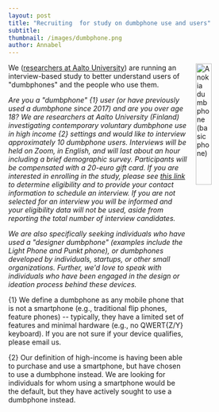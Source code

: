 ```yaml
---
layout: post
title: "Recruiting  for study on dumbphone use and users"
subtitle: 
thumbnail: /images/dumbphone.png
author: Annabel
---
```


<img style="padding-left: 15px;padding-bottom: 15px" align="right" width="25%" alt="A nokia dumbphone (basic phone)" src="/images/dumbphone.png">

We ([researchers at Aalto University](https://www.lindqvistlab.org/)) are running an interview-based study to better understand users of "dumbphones" and the people who use them. 

_Are you a "dumbphone" {1} user (or have previously used a dumbphone since 2017) and are you over age 18? We are researchers at Aalto University (Finland) investigating contemporary voluntary dumbphone use in high income {2} settings and would like to interview approximately 10 dumbphone users. Interviews will be held on Zoom, in English, and will last about an hour including a brief demographic survey. Participants will be compensated with a 20-euro gift card. If you are interested in enrolling in the study, please see [this link](https://link.webropol.com/s/aalto-dumbphones) to determine eligibility and to provide your contact information to schedule an interview. If you are not selected for an interview you will be informed and your eligibility data will not be used, aside from reporting the total number of interview candidates._

_We are also specifically seeking individuals who have used a "designer dumbphone" (examples include the Light Phone and Punkt phone), or dumbphones developed by individuals, startups, or other small organizations. Further, we'd love to speak with individuals who have been engaged in the design or ideation process behind these devices._

{1} We define a dumbphone as any mobile phone that is not a smartphone (e.g., traditional flip phones, feature phones) -- typically, they have a limited set of features and minimal hardware (e.g., no QWERT{Z/Y} keyboard). If you are not sure if your device qualifies, please email us.

{2} Our definition of high-income is having been able to purchase and use a smartphone, but have chosen to use a dumbphone instead. We are looking for individuals for whom using a smartphone would be the default, but they have actively sought to use a dumbphone instead.


